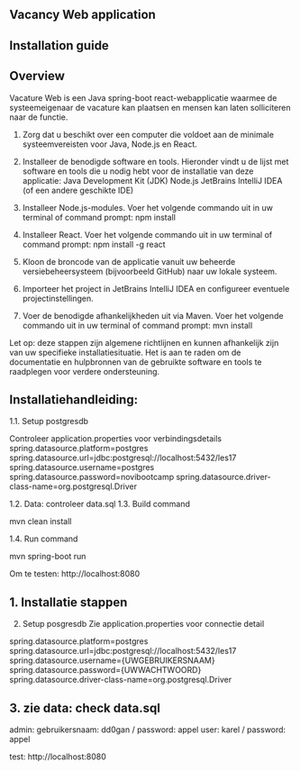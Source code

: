 ## Vacancy Web application
## Installation guide

## Overview
Vacature Web is een Java spring-boot react-webapplicatie waarmee de
systeemeigenaar de vacature kan plaatsen en mensen kan laten solliciteren naar de functie.


 1. Zorg dat u beschikt over een computer die voldoet aan de minimale systeemvereisten voor Java, Node.js en React.

 2. Installeer de benodigde software en tools. Hieronder vindt u de lijst met software en tools die u nodig hebt voor de installatie van deze applicatie:
Java Development Kit (JDK)
Node.js
JetBrains IntelliJ IDEA (of een andere geschikte IDE)

 3. Installeer Node.js-modules. Voer het volgende commando uit in uw terminal of command prompt:
npm install

 4. Installeer React. Voer het volgende commando uit in uw terminal of command prompt:
npm install -g react

 5. Kloon de broncode van de applicatie vanuit uw beheerde versiebeheersysteem (bijvoorbeeld GitHub) naar uw lokale systeem.

 6. Importeer het project in JetBrains IntelliJ IDEA en configureer eventuele projectinstellingen.

 7. Voer de benodigde afhankelijkheden uit via Maven. Voer het volgende commando uit in uw terminal of command prompt:
mvn install

Let op: deze stappen zijn algemene richtlijnen en kunnen afhankelijk zijn van uw specifieke installatiesituatie. Het is aan te raden om de documentatie en hulpbronnen van de gebruikte software en tools te raadplegen voor verdere ondersteuning.

## Installatiehandleiding:
1.1.	 Setup postgresdb

Controleer application.properties voor verbindingsdetails
spring.datasource.platform=postgres
spring.datasource.url=jdbc:postgresql://localhost:5432/les17
spring.datasource.username=postgres
spring.datasource.password=novibootcamp
spring.datasource.driver-class-name=org.postgresql.Driver

1.2.	Data: controleer data.sql
1.3.	Build command

mvn clean install

1.4.	Run command

mvn spring-boot run

Om te testen: http://localhost:8080



## 1. Installatie stappen

2. Setup posgresdb
Zie application.properties voor connectie detail

spring.datasource.platform=postgres
spring.datasource.url=jdbc:postgresql://localhost:5432/les17
spring.datasource.username={UWGEBRUIKERSNAAM}
spring.datasource.password={UWWACHTWOORD}
spring.datasource.driver-class-name=org.postgresql.Driver

## 3. zie data: check data.sql
admin: gebruikersnaam: dd0gan /  password: appel
user: karel / password: appel  



test: http://localhost:8080


